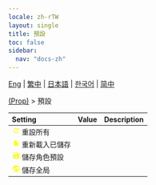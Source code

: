 ```yaml
---
locale: zh-rTW
layout: single
title: 預設
toc: false
sidebar:
  nav: "docs-zh"
---
```

[Eng](/dancexr/menu/2025.4/prop/actor_presets) | [繁中](/tw/dancexr/menu/2025.4/prop/actor_presets) | [日本語](/jp/dancexr/menu/2025.4/prop/actor_presets) | [한국어](/kr/dancexr/menu/2025.4/prop/actor_presets) | [简中](/zh/dancexr/menu/2025.4/prop/actor_presets)

[(Prop)](../menu#(Prop)) > 預設



| Setting | Value | Description |
| :--- | --- | :--- |
|<nobr> ![refresh icon](/images/icon/ic_refresh.png)  重設所有</nobr>|| 
|<nobr> ![file icon](/images/icon/ic_file.png)  重新載入已儲存</nobr>|| 
|<nobr> ![save icon](/images/icon/ic_save.png)  儲存角色預設</nobr>|| 
|<nobr> ![globe icon](/images/icon/ic_globe.png)  儲存全局</nobr>|| 
